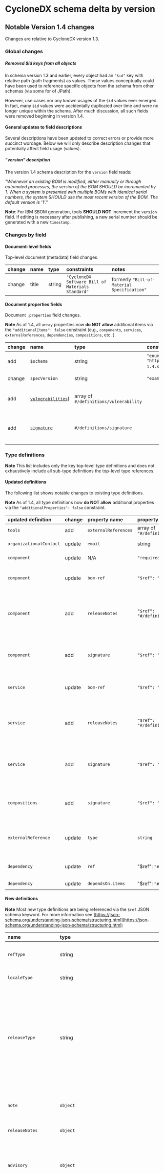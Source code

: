 <!--
#
# Licensed to the Apache Software Foundation (ASF) under one or more
# contributor license agreements.  See the NOTICE file distributed with
# this work for additional information regarding copyright ownership.
# The ASF licenses this file to You under the Apache License, Version 2.0
# (the "License"); you may not use this file except in compliance with
# the License.  You may obtain a copy of the License at
#
#     http://www.apache.org/licenses/LICENSE-2.0
#
# Unless required by applicable law or agreed to in writing, software
# distributed under the License is distributed on an "AS IS" BASIS,
# WITHOUT WARRANTIES OR CONDITIONS OF ANY KIND, either express or implied.
# See the License for the specific language governing permissions and
# limitations under the License.
#
-->

# CycloneDX schema delta by version

## Notable Version 1.4 changes

Changes are relative to CycloneDX version 1.3.


### Global changes

##### Removed $id keys from all objects

In schema version 1.3 and earlier, every object had an `"$id"` key with relative path (path fragments) as values.  These values conceptually could have been used to reference specific objects from the schema from other schemas (via some for of JPath).

However, use cases nor any known usages of the `$id` values ever emerged.  In fact, many `$id` values were accidentally duplicated over time and were no longer unique within the schema. After much discussion, all such fields were removed beginning in version 1.4.

#### General updates to field descriptions

Several descriptions have been updated to correct errors or provide more succinct wordage.  Below we will only describe description changes that potentially affect field usage (values).

##### "version" description

The version 1.4 schema description for the `version` field reads:

*"Whenever an existing BOM is modified, either manually or through automated processes, the version of the BOM SHOULD be incremented by 1. When a system is presented with multiple BOMs with identical serial numbers, the system SHOULD use the most recent version of the BOM. The default version is '1'."*

**Note**: For IBM SBOM generation,  tools **SHOULD NOT** increment the `version` field.  If editing is necessary after publishing, a new serial number should be generated with a new `timestamp`.

### Changes by field

#### Document-level fields

Top-level document (metadata) field changes.

| change | name | type | constraints | notes |
| :-- | :-- | :-- | :-- | :-- |
| change | title | string | `"CycloneDX Software Bill of Materials Standard"` | formerly `"Bill-of-Material Specification"` |

#### Document properties fields

Document `.properties` field changes.

**Note** As of 1.4, all `array` properties now **do NOT allow** additional items  via the `"additionalItems": false` constraint (e.g., `components`, `services`, `externalReferences`, `dependencies`, `compositions`, etc. ).

| change | name | type | constraints | notes |
| :-- | :-- | :-- | :-- | :-- |
| add    | `$schema` | string | `"enum": [ "http://cyclonedx.org/schema/bom-1.4.schema.json"` ] | New field, but not required **TBD, why not** |
| change | `specVersion` | string | `"examples": ["1.4"]` | change to example only |
| add | [`vulnerabilities`](https://github.com/CycloneDX/specification/blob/82bf9e30ba3fd6413e72a0e66adce2cdf3354f32/schema/bom-1.4.schema.json#L92)) | array of `#/definitions/vulnerability` | | *Vulnerabilities identified in components or services.* |
| add | [`signature`](https://github.com/CycloneDX/specification/blob/82bf9e30ba3fd6413e72a0e66adce2cdf3354f32/schema/bom-1.4.schema.json#L100) | `#/definitions/signature` | | *Enveloped signature in [JSON Signature Format (JSF)](https://cyberphone.github.io/doc/security/jsf.html).* |

### Type definitions

**Note** This list includes only the key top-level type definitions and does not exhaustively include all sub-type definitions the top-level type references.

#### Updated definitions

The following list shows notable changes to existing type definitions.

**Note** As of 1.4, all type definitions now **do NOT allow** additional properties via the `"additionalProperties": false` constraint.

| updated definition | change | property name | property type | constraints | notes |
| :-- | :-- | :-- | :-- | :-- | :-- |
| `tools` | add | `externalReferences` | array of `"#/definitions/externalReference"` | `"additionalItems": false` | |
| `organizationalContact` | update | `email` | string | `"format": "idn-email"` | *New constraint* |
| `component` | update | N/A | `"required": [ ..., "name" ]` | `"name"` added to required fields |
| `component` | update | `bom-ref` | `"$ref": "#/definitions/refType"`| | type changed from `string` to `refType`. |
| `component` | add | `releaseNotes` | `"$ref": "#/definitions/releaseNotes"`| | *Specifies optional release notes.*</br>References new type `releaseNotes`. |
| `component` | add | `signature` | `"$ref": "#/definitions/signature"`| | [JSON Signature Format (JSF)](https://cyberphone.github.io/doc/security/jsf.html)</br>References new type `signature`. |
| `service` | update | `bom-ref` | `"$ref": "#/definitions/refType"`| | type changed from `string` to `refType`. |
| `service` | add | `releaseNotes` | `"$ref": "#/definitions/releaseNotes"`| | *Specifies optional release notes.*</br>References new type `releaseNotes`. |
| `service` | add | `signature` | `"$ref": "#/definitions/signature"`| | [JSON Signature Format (JSF)](https://cyberphone.github.io/doc/security/jsf.html)</br>References new type `signature`. |
| `compositions` | add | `signature` | `"$ref": "#/definitions/signature"`| | [JSON Signature Format (JSF)](https://cyberphone.github.io/doc/security/jsf.html)</br>References new type `signature`. |
| `externalReference` | update | `type` | `string` | `"enum": [..., "release-notes"]` | Value `"release-notes"` added to constraint enumeration. |
| `dependency` | update | `ref` | "$ref": `"#/definitions/refType"` | | type changed from `string` to `refType` |
| `dependency` | update | `dependsOn.items` | "$ref": `"#/definitions/refType"` | | | `items` type changed from `string` to `refType` |
| | | | | | |

#### New definitions

**Note** Most new type definitions are being referenced via the `$ref` JSON schema keyword.  For more information see [https://json-schema.org/understanding-json-schema/structuring.html](https://json-schema.org/understanding-json-schema/structuring.html)

| name | type | constraints | description |
| :-- | :-- | :-- | :-- |
| `refType` | string | *none* | *Identifier-DataType for interlinked elements.* |
| `localeType` | string | `"^([a-z]{2})(-[A-Z]{2})?$"` | *two character language code (ISO-639)* |
| `releaseType` | string | | *"The software versioning type. It is **RECOMMENDED** that the release type use one of `major`, `minor`, `patch`, `pre-release` (i.e., representative of semantic versioning (semver), or 'internal' (not for public consumption)* |
| `note` | `object` | | *with properties:</br>`"locale": localeType`, `"text": attachment` not described here* |
| `releaseNotes` | `object` | | *See definition below.* |
| `advisory` | `object` | | *with properties:</br>`"title": string`, `"url": string` not described here*</br>**TODO** url should not be string type. Raise issue with project. |
| `cwe` | integer | | *"Integer representation of a Common Weaknesses Enumerations (CWE).* |
| `severity` | string | `"enum": ["critical", "high", "medium", "low", "info", "none", "unknown" ]` | *"Textual representation of the severity of the vulnerability (relative to method)* |
| `scoreMethod` | string | `"enum": ["CVSSv2", "CVSSv3", "CVSSv31", "OWASP", "other" ]`| *Specifies the severity or risk scoring methodology or standard used.* |
| `impactAnalysisState` | string | `"enum": [ .. ]` | *Enumerated values not shown here* |
| `rating` | `object` | | *Properties not shown here* |
| `vulnerabilitySource` | `object` | | *Properties not shown here* |
| `affectedStatus` | `object` | `"enum": ["affected",     "unaffected", "unknown"]` | |
| `version` | `string` | `"minLength": 1, "maxLength": 1024`| |
| `range` | `string` | `"minLength": 1, "maxLength": 1024`| |
| `signature` | `"$ref": "jsf-0.82.schema.json#/definitions/signature"` | | *Enveloped signature in [JSON Signature Format (JSF)](https://cyberphone.github.io/doc/security/jsf.html).* |

#### `releaseNotes` object properties

Release notes represents a significant new set of data whose properties are summarized below.

| name | type | constraints | description |
| :-- | :-- | :-- | :-- |
| `type` | `releaseType` | | |
| `title` | `string` | | |
| `featuredImage` | `string` | `"format": "iri-reference"` | |
| `socialImage` | `string` | `"format": "iri-reference"` | |
| `description`| `string` | | |
| `timestamp`| `string` | `"format": "date-time"`| |
| `aliases`| array of `string` | | |
| `tags`| array of `string` | | |
| `resolves`| array of `"$ref": "#/definitions/issue"` | | |
| `properties`| array of `"$ref": "#/definitions/property"` | | |

#### `vulnerability` object properties

Vulnerability represents a significant new set of data whose properties are summarized below.

| name | type | constraints | description |
| :-- | :-- | :-- | :-- |
| `bom-ref` | `"#/definitions/refType"` | | |
| `id` | `string` | | |
| `description` | `string` | | |
| `detail` | `string` | | |
| `recommendation` | `string` | | |
| `created` | `string` | | |
| `published` | `string` | | |
| `updated` | `string` | | |
| `source` | `"#/definitions/vulnerabilitySource"` | | |
| `references` | array of `items` | | *Items (properties) not described here* |
| `credits` | array of `items` | | *Items (properties) not described here* |
| `ratings` | array of `"$ref": "#/definitions/rating"` | | |
| `cwes` | array  of `"$ref": "#/definitions/cwe"` | | |
| `advisories` | array of `"$ref": "#/definitions/advisory"` | | |
| `tools` | array of `"$ref": "#/definitions/tool"` | | |
| `analysis` | `object` | | *Items (properties) not described here*|
| `affects` | `object` | | *Items (properties) not described here* |
| `properties` | array of `"$ref": "#/definitions/property"` | | |
